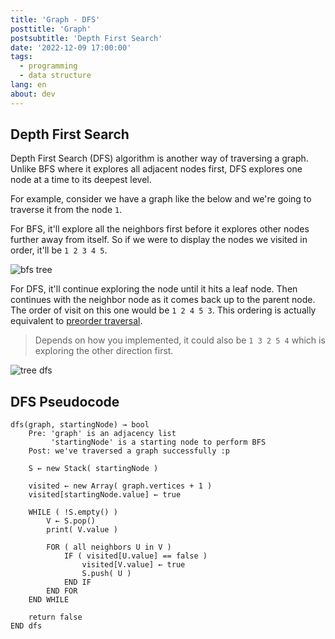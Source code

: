```yaml
---
title: 'Graph - DFS'
posttitle: 'Graph'
postsubtitle: 'Depth First Search'
date: '2022-12-09 17:00:00'
tags:
  - programming
  - data structure
lang: en
about: dev
---
```


## Depth First Search

Depth First Search (DFS) algorithm is another way of traversing a graph. Unlike BFS where it explores all adjacent nodes first, DFS explores one node at a time to its deepest level.

For example, consider we have a graph like the below and we're going to traverse it from the node `1`.

For BFS, it'll explore all the neighbors first before it explores other nodes further away from itself. So if we were to display the nodes we visited in order, it'll be `1 2 3 4 5`.

![bfs tree](/images/posts/what-is-a-graph/tree-bfs.png)

For DFS, it'll continue exploring the node until it hits a leaf node. Then continues with the neighbor node as it comes back up to the parent node. The order of visit on this one would be `1 2 4 5 3`. This ordering is actually equivalent to [preorder traversal](https://en.wikipedia.org/wiki/Preorder).

> Depends on how you implemented, it could also be `1 3 2 5 4` which is exploring the other direction first.

![tree dfs](/images/posts/what-is-a-graph/tree-dfs.png)

## DFS Pseudocode

```text
dfs(graph, startingNode) → bool
    Pre: 'graph' is an adjacency list
         'startingNode' is a starting node to perform BFS
    Post: we've traversed a graph successfully :p

    S ← new Stack( startingNode )

    visited ← new Array( graph.vertices + 1 )
    visited[startingNode.value] ← true

    WHILE ( !S.empty() )
        V ← S.pop()
        print( V.value )

        FOR ( all neighbors U in V )
            IF ( visited[U.value] == false )
                visited[V.value] ← true
                S.push( U )
            END IF
        END FOR
    END WHILE

    return false
END dfs
```
